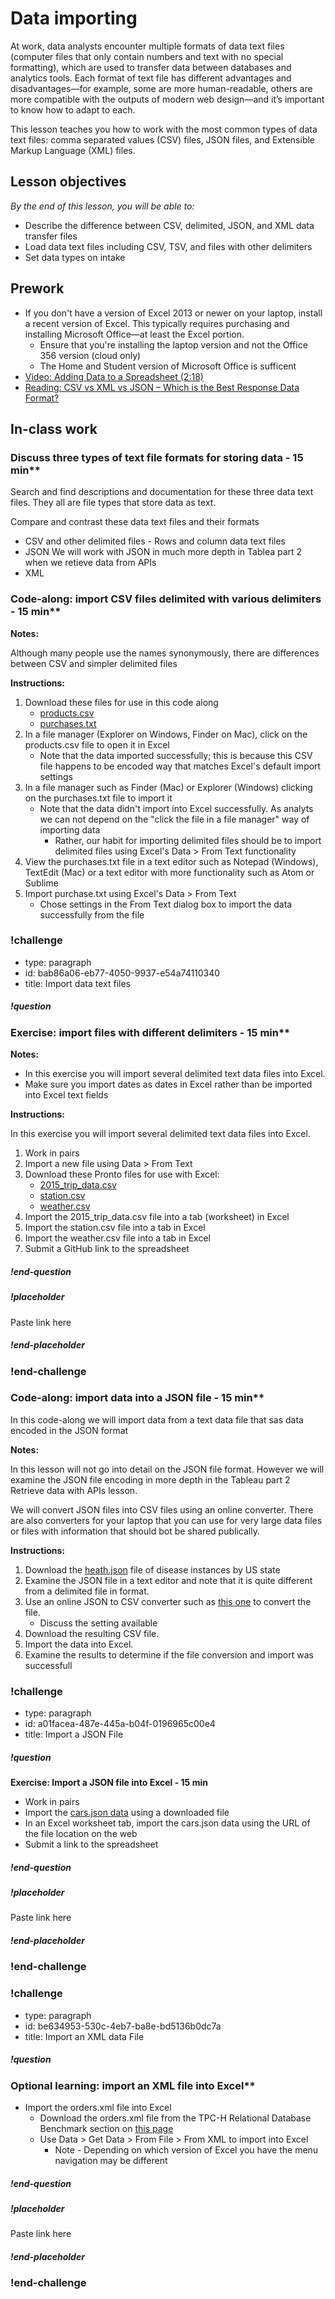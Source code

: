 # Data importing

At work, data analysts encounter multiple formats of data text files (computer files that only contain numbers and text with no special formatting), which are used to transfer data between databases and analytics tools. Each format of text file has different advantages and disadvantages—for example, some are more human-readable, others are more compatible with the outputs of modern web design—and it’s important to know how to adapt to each. 

This lesson teaches you how to work with the most common types of data text files: comma separated values (CSV) files, JSON files, and Extensible Markup Language (XML) files. 

## Lesson objectives

*By the end of this lesson, you will be able to:*
* Describe the difference between CSV, delimited, JSON, and XML data transfer files
* Load data text files including CSV, TSV, and files with other delimiters
* Set data types on intake

## Prework
* If you don't have a version of Excel 2013 or newer on your laptop, install a recent version of Excel. This typically requires purchasing and installing Microsoft Office—at least the Excel portion.
  * Ensure that you're installing the laptop version and not the Office 356 version (cloud only)
  * The Home and Student version of Microsoft Office is sufficent
* [Video: Adding Data to a Spreadsheet (2:18)](https://teamtreehouse.com/library/adding-data-to-a-spreadsheet)
* [Reading: CSV vs XML vs JSON – Which is the Best Response Data Format?](https://applerepairstation.co.uk/csv-vs-xml-vs-json-which-is-the-best-response-data-format/)

## In-class work

### Discuss three types of text file formats for storing data - 15 min**

Search and find descriptions and documentation for these three data text files.  They all are file types that store data as text.

Compare and contrast these data text files and their formats
  * CSV and other delimited files - Rows and column data text files
  * JSON
      We will work with JSON in much more depth in Tablea part 2 when we retieve data from APIs 
  * XML

### Code-along: import CSV files delimited with various delimiters - 15 min**

**Notes:**

Although many people use the names synonymously, there are differences between CSV and simpler delimited files

**Instructions:**

1. Download these files for use in this code along
    * [products.csv](https://s3-us-west-2.amazonaws.com/learn-assets.galvanize.com/gSchool/ds-curriculum/precourse/products.csv)
    * [purchases.txt](https://s3-us-west-2.amazonaws.com/learn-assets.galvanize.com/gSchool/ds-curriculum/precourse/purchases.txt)
2. In a file manager (Explorer on Windows, Finder on Mac), click on the products.csv file to open it in Excel
    * Note that the data imported successfully; this is because this CSV file happens to be encoded way that matches Excel's default import settings
3. In a file manager such as Finder (Mac) or Explorer (Windows) clicking on the purchases.txt file to import it
    * Note that the data didn't import into Excel successfully.   As analyts we can not depend on the "click the file in a file manager" way of importing data
        * Rather,  our habit for importing delimited files should be to import delimited files using Excel's Data > From Text functionality
4. View the purchases.txt file in a text editor such as Notepad (Windows), TextEdit (Mac) or a text editor with more functionality such as Atom or Sublime
4. Import purchase.txt using Excel's Data > From Text
      * Chose settings in the From Text dialog box to import the data successfully from the file

### !challenge

* type: paragraph
* id: bab86a06-eb77-4050-9937-e54a74110340
* title: Import data text files

##### !question

### Exercise: import files with different delimiters - 15 min**

**Notes:**

* In this exercise you will import several delimited text data files into Excel.
* Make sure you import dates as dates in Excel rather than be imported into Excel text fields 

**Instructions:**

In this exercise you will import several delimited text data files into Excel.

1. Work in pairs
2. Import a new file using Data > From Text
3. Download these Pronto files for use with Excel:
    * [2015_trip_data.csv](https://drive.google.com/uc?export=download&id=1O56RgQLiOM86uH1rUizypgfzR8h1lYKI)
    * [station.csv](https://drive.google.com/uc?export=download&id=1pozO2ne6Q8SJJ0olimZqg_-xUUq08V09)
    * [weather.csv](https://drive.google.com/uc?export=download&id=1_M91l3njt9PIPurfIKz_sCVnzfwEenDy)
4. Import the 2015_trip_data.csv file into a tab (worksheet) in Excel
5. Import the station.csv file into a tab in Excel
6. Import the weather.csv file into a tab in Excel
7. Submit a GitHub link to the spreadsheet

##### !end-question

##### !placeholder

Paste link here

##### !end-placeholder

### !end-challenge

### Code-along: import data into a JSON file - 15 min**


In this code-along we will import data from a text data file that sas data encoded in the JSON format


**Notes:**

In this lesson will not go into detail on the JSON file format.  However we will examine the JSON file encoding in more depth in the Tableau part 2 Retrieve data with APIs lesson.

We will convert JSON files into CSV files using an online converter.  There are also converters for your laptop that you can use for very large data files or files with information that should bot be shared publically.

**Instructions:**

1. Download the [heath.json](https://drive.google.com/uc?export=download&id=1lsMQQzdcIHJjE6W-NfC4VMxBAUxBE5mx) file of disease instances by US state
2. Examine the JSON file in a text editor and note that it is quite different from a delimited file in format.
3. Use an online JSON to CSV converter such as [this one](http://www.convertcsv.com/json-to-csv.htm) to convert the file.
    * Discuss the setting available
4. Download the resulting CSV file.
5. Import the data into Excel.
6. Examine the results to determine if the file conversion and import was successfull 

### !challenge

* type: paragraph
* id: a01facea-487e-445a-b04f-0196965c00e4
* title: Import a JSON File

##### !question
**Exercise: Import a JSON file into Excel - 15 min**
* Work in pairs
* Import the [cars.json data](https://think.cs.vt.edu/corgis/json/cars/cars.html) using a downloaded file
* In an Excel worksheet tab, import the cars.json data using the URL of the file location on the web
* Submit a link to the spreadsheet

##### !end-question

##### !placeholder

Paste link here

##### !end-placeholder

### !end-challenge


### !challenge

* type: paragraph
* id: be634953-530c-4eb7-ba8e-bd5136b0dc7a
* title: Import an XML data File

##### !question

### Optional learning: import an XML file into Excel**
* Import the orders.xml file into Excel
  * Download the orders.xml file from the TPC-H Relational Database Benchmark section on [this page](http://aiweb.cs.washington.edu/research/projects/xmltk/xmldata/www/repository.html#tpc-h)
  * Use Data > Get Data > From File > From XML to import into Excel
    * Note - Depending on which version of Excel you have the menu navigation may be different  

##### !end-question

##### !placeholder

Paste link here

##### !end-placeholder

### !end-challenge
 
<!--
* Download and install Microsoft's [Power Query for Excel](https://www.microsoft.com/en-us/download/details.aspx?id=39379&CorrelationId=ceb0208b-85a3-444c-acfe-b09fffa6498d) add-on. You use this add-on to import additional data filetypes into Excel.
  * For the add-on to become active in Excel, you must activate a setting in Excel. You will do that in class, but if you want to activate it in Excel beforehand to play with it, you can:
    * Open Excel
    * Click File > Options > Add-Ins
    * When the dialog box opens, click on the "Manage" dropdown near the bottom of the dialog, select "COM Add-ins" and click Go
    * In the COM Add-ins dialog click "Microsoft Power Query for Excel"
    *  You should now see "Power Query" as one of the choices in the Excel menu bar


* ["Microsoft Power Query for Excel"](https://support.office.com/en-us/article/connect-to-a-json-file-f65207ab-d957-4bf0-bec3-a08bb53cd4c0#ID0EAACAAA=Newer_versions)
  * Note that the page contains a selection tab to select use instructions from Excel 2013 and earlier or recent versions of Excel
* Download the [heath.json](https://drive.google.com/file/d/1lsMQQzdcIHJjE6W-NfC4VMxBAUxBE5mx/view?usp=sharing) file of disease volume by US state
 * Import the JSON file into Excel from the web
   * Click on the Excel Power Query tab and then "From Web"
   * Cut/Paste this URL in the URL box: '''https://think.cs.vt.edu/corgis/json/health/health.json'''
     * Dataset description](https://think.cs.vt.edu/corgis/json/health/health.html)
   * In the dialog, enter the path and filename of the JSON file
   * Click OK
   * When the list of records appears in the editor, click transform -> to table
   * Click to expand the columns and review the column names
   * Click on Save and Load to exit and populate the Excel worksheet with the data
 * Show that to read in a JSON file that local on your laptop you use exactly the same steps but with the path and filename as the URL
 -->
